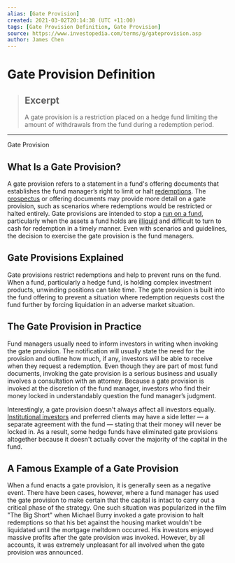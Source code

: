 ```yaml
---
alias: [Gate Provision]
created: 2021-03-02T20:14:38 (UTC +11:00)
tags: [Gate Provision Definition, Gate Provision]
source: https://www.investopedia.com/terms/g/gateprovision.asp
author: James Chen
---
```


# Gate Provision Definition

> ## Excerpt
> A gate provision is a restriction placed on a hedge fund limiting the amount of withdrawals from the fund during a redemption period.

---

Gate Provision
## What Is a Gate Provision?

A gate provision refers to a statement in a fund's offering documents that establishes the fund manager’s right to limit or halt [redemptions](https://www.investopedia.com/terms/r/redemption.asp). The [prospectus](https://www.investopedia.com/terms/p/prospectus.asp) or offering documents may provide more detail on a gate provision, such as scenarios where redemptions would be restricted or halted entirely. Gate provisions are intended to stop a [run on a fund](https://www.investopedia.com/terms/r/run-on-the-fund.asp), particularly when the assets a fund holds are [illiquid](https://www.investopedia.com/terms/i/illiquid.asp) and difficult to turn to cash for redemption in a timely manner. Even with scenarios and guidelines, the decision to exercise the gate provision is the fund managers.

## Gate Provisions Explained

Gate provisions restrict redemptions and help to prevent runs on the fund. When a fund, particularly a hedge fund, is holding complex investment products, unwinding positions can take time. The gate provision is built into the fund offering to prevent a situation where redemption requests cost the fund further by forcing liquidation in an adverse market situation.

## The Gate Provision in Practice

Fund managers usually need to inform investors in writing when invoking the gate provision. The notification will usually state the need for the provision and outline how much, if any, investors will be able to receive when they request a redemption. Even though they are part of most fund documents, invoking the gate provision is a serious business and usually involves a consultation with an attorney. Because a gate provision is invoked at the discretion of the fund manager, investors who find their money locked in understandably question the fund manager’s judgment.

Interestingly, a gate provision doesn't always affect all investors equally. [Institutional investors](https://www.investopedia.com/terms/i/institutionalinvestor.asp) and preferred clients may have a side letter — a separate agreement with the fund — stating that their money will never be locked in. As a result, some hedge funds have eliminated gate provisions altogether because it doesn't actually cover the majority of the capital in the fund.

## A Famous Example of a Gate Provision

When a fund enacts a gate provision, it is generally seen as a negative event. There have been cases, however, where a fund manager has used the gate provision to make certain that the capital is intact to carry out a critical phase of the strategy. One such situation was popularized in the film "The Big Short" when Michael Burry invoked a gate provision to halt redemptions so that his bet against the housing market wouldn't be liquidated until the mortgage meltdown occurred. His investors enjoyed massive profits after the gate provision was invoked. However, by all accounts, it was extremely unpleasant for all involved when the gate provision was announced.
